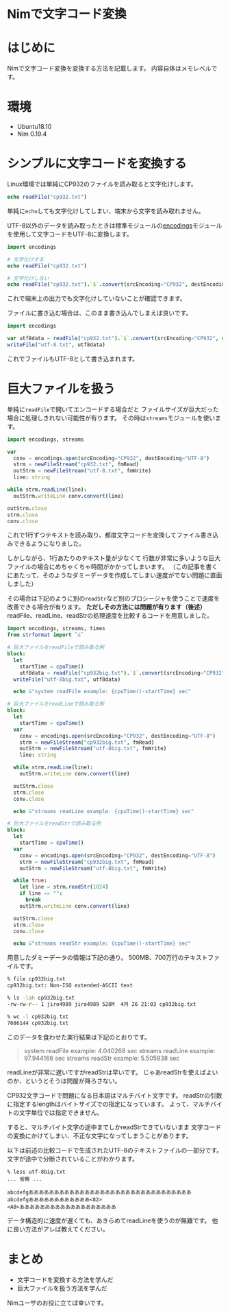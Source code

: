 Nimで文字コード変換
===================

# はじめに

Nimで文字コード変換を変換する方法を記載します。
内容自体はメモレベルです。

# 環境

- Ubuntu18.10
- Nim 0.19.4

# シンプルに文字コードを変換する

Linux環境では単純にCP932のファイルを読み取ると文字化けします。

```nim
echo readFile("cp932.txt")
```

単純に`echo`しても文字化けしてしまい、端末から文字を読み取れません。

UTF-8以外のデータを読み取ったときは標準モジュールの[encodings](https://nim-lang.org/docs/encodings.html)モジュールを使用して文字コードをUTF-8に変換します。

```nim
import encodings

# 文字化けする
echo readFile("cp932.txt")

# 文字化けしない
echo readFile("cp932.txt").`$`.convert(srcEncoding="CP932", destEncoding="UTF-8")
```

これで端末上の出力でも文字化けしていないことが確認できます。

ファイルに書き込む場合は、このまま書き込んでしまえば良いです。

```nim
import encodings

var utf8data = readFile("cp932.txt").`$`.convert(srcEncoding="CP932", destEncoding="UTF-8")
writeFile("utf-8.txt", utf8data)
```

これでファイルもUTF-8として書き込まれます。

# 巨大ファイルを扱う

単純に`readFile`で開いてエンコードする場合だと
ファイルサイズが巨大だった場合に処理しきれない可能性が有ります。
その時は`streams`モジュールを使います。

```nim
import encodings, streams

var
  conv = encodings.open(srcEncoding="CP932", destEncoding="UTF-8")
  strm = newFileStream("cp932.txt", fmRead)
  outStrm = newFileStream("utf-8.txt", fmWrite)
  line: string

while strm.readLine(line):
  outStrm.writeLine conv.convert(line)

outStrm.close
strm.close
conv.close
```

これで1行ずつテキストを読み取り、都度文字コードを変換してファイル書き込みできるようになりました。

しかしながら、1行あたりのテキスト量が少なくて
行数が非常に多いような巨大ファイルの場合にめちゃくちゃ時間がかかってしまいます。
（この記事を書くにあたって、そのようなダミーデータを作成してしまい速度がでない問題に直面しました）

その場合は下記のように別の`readStr`など別のプロシージャを使うことで速度を改善できる場合が有ります。
**ただしその方法には問題が有ります（後述）**
readFile、readLine、readStrの処理速度を比較するコードを用意しました。

```nim
import encodings, streams, times
from strformat import `&`

# 巨大ファイルをreadFileで読み取る例
block:
  let
    startTime = cpuTime()
    utf8data = readFile("cp932big.txt").`$`.convert(srcEncoding="CP932", destEncoding="UTF-8")
  writeFile("utf-8big.txt", utf8data)

  echo &"system readFile example: {cpuTime()-startTime} sec"

# 巨大ファイルをreadLineで読み取る例
block:
  let
    startTime = cpuTime()
  var
    conv = encodings.open(srcEncoding="CP932", destEncoding="UTF-8")
    strm = newFileStream("cp932big.txt", fmRead)
    outStrm = newFileStream("utf-8big.txt", fmWrite)
    line: string

  while strm.readLine(line):
    outStrm.writeLine conv.convert(line)

  outStrm.close
  strm.close
  conv.close

  echo &"streams readLine example: {cpuTime()-startTime} sec"

# 巨大ファイルをreadStrで読み取る例
block:
  let
    startTime = cpuTime()
  var
    conv = encodings.open(srcEncoding="CP932", destEncoding="UTF-8")
    strm = newFileStream("cp932big.txt", fmRead)
    outStrm = newFileStream("utf-8big.txt", fmWrite)

  while true:
    let line = strm.readStr(1024)
    if line == "":
      break
    outStrm.writeLine conv.convert(line)

  outStrm.close
  strm.close
  conv.close

  echo &"streams readStr example: {cpuTime()-startTime} sec"
```

用意したダミーデータの情報は下記の通り。
500MB、700万行のテキストファイルです。

```bash
% file cp932big.txt
cp932big.txt: Non-ISO extended-ASCII text

% ls -lah cp932big.txt
-rw-rw-r-- 1 jiro4989 jiro4989 528M  4月 26 21:03 cp932big.txt

% wc -l cp932big.txt
7686144 cp932big.txt
```

このデータを食わせた実行結果は下記のとおりです。

> system readFile example: 4.040268 sec
> streams readLine example: 97.944166 sec
> streams readStr example: 5.505938 sec

readLineが非常に遅いですがreadStrは早いです。
じゃあreadStrを使えばよいのか、というとそうは問屋が降ろさない。

CP932文字コードで問題になる日本語はマルチバイト文字です。
readStrの引数に指定するlengthはバイトサイズでの指定になっています。
よって、マルチバイトの文字単位では指定できません。

すると、マルチバイト文字の途中までしかreadStrできていないまま
文字コードの変換にかけてしまい、不正な文字になってしまうことがあります。

以下は前述の比較コードで生成されたUTF-8のテキストファイルの一部分です。
文字が途中で分断されていることがわかります。

```
% less utf-8big.txt
... 省略 ...

abcdefgああああああああああああああああああああああああああああああああ
abcdefgああああああああああああ<82>
<A0>あああああああああああああああああああ
```

データ構造的に速度が遅くても、あきらめてreadLineを使うのが無難です。
他に良い方法がアレば教えてください。

# まとめ

- 文字コードを変換する方法を学んだ
- 巨大ファイルを扱う方法を学んだ

Nimユーザのお役に立てば幸いです。
